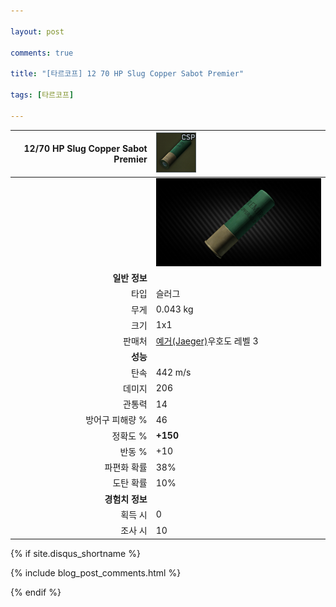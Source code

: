 ```yaml
---

layout: post

comments: true

title: "[타르코프] 12 70 HP Slug Copper Sabot Premier"

tags: [타르코프]

---
```


|12/70 HP Slug Copper Sabot Premier|![12/70 HP Slug Copper Sabot Premier](/assets/image/tarkov/bullet/12x70SLUG_CSP-icon.png)|
|--:|:--|
||![12/70 HP Slug Copper Sabot Premier](/assets/image/tarkov/bullet/12x70SLUG_CSP.png)|
|**일반 정보**|
|타입|슬러그|
|무게|0.043 kg|
|크기|1x1|
|판매처|[예거(Jaeger)](https://dndl93.github.io/_posts/2021-02-07-%ED%83%80%EB%A5%B4%EC%BD%94%ED%94%84-%EC%98%88%EA%B1%B0(Jaeger)/)우호도 레벨 3|
|**성능**|
|탄속|442 m/s|
|데미지|206|
|관통력|14|
|방어구 피해량 %|46|
|정확도 %|**+150**|
|반동 %|+10|
|파편화 확률|38%|
|도탄 확률|10%|
|**경험치 정보**|
|획득 시|0|
|조사 시|10|

{% if site.disqus_shortname %}

<div class="comments">

  {% include blog_post_comments.html %}

</div>

{% endif %}



<div id="disqus_thread"></div>